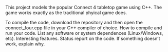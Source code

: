 This project models the popular Connect 4 tabletop game using C++. 
The game works exactly as the traditional phyical game does.

To compile the code, download the repository and then open the connect_four.cpp file in your C++ compiler of choice.
How to compile and run your code. List any software or system dependences (Linux/Windows, etc).
Interesting features. 
Status report on the code. If something doesn’t work, explain why.
